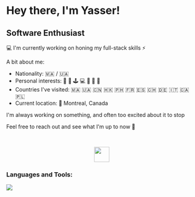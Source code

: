 # Hey there, I'm Yasser!
## Software Enthusiast

💻 I'm currently working on honing my full-stack skills ⚡️

A bit about me:
* Nationality: :morocco: / :ukraine:	
* Personal interests: 🏐 💪 🕹️ 💻 🛫 🎹 🎨
* Countries I've visited: :morocco:	:ukraine: :cn: :hong_kong: :philippines: :fr: :es: :switzerland: :de: :it: :canada: :poland: 
* Current location: 📍 Montreal, Canada

I'm always working on something, and often too excited about it to stop

Feel free to reach out and see what I'm up to now 💬

<br>

<p align="center"> 
  <a href="https://www.linkedin.com/in/nabilyasser/">
    <img style="width:40px; height=40px;" src="https://cdn-icons-png.flaticon.com/512/174/174857.png"></img>
  </a>
</p>

<h3 align="left">Languages and Tools:</h3>
<p align="left">
<img src="https://skillicons.dev/icons?i=c,cs,cpp,java,spring,maven,eclipse,idea,vscode,javascript,typescript,vue,express,react,nodejs,angular,html,css,linux,anaconda,python,pytorch,tensorflow,sklearn,matlab,selenium,pycharm,opencv,django,mysql,mongodb,bootstrap,git,gitlab,github,githubactions,docker,kubernetes,firebase,postman,npm,aws," />
</p>
